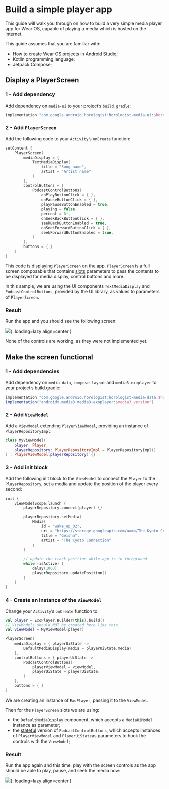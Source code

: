 # Build a simple player app

This guide will walk you through on how to build a very simple media player app for Wear OS, capable
of playing a media which is hosted on the internet.

This guide assumes that you are familiar with:

- How to create Wear OS projects in Android Studio;
- Kotlin programming language;
- Jetpack Compose;

## Display a PlayerScreen

### 1 - Add dependency

Add dependency on `media-ui` to your project’s `build.gradle`:

```groovy
implementation "com.google.android.horologist:horologist-media-ui:$horologist_version"
```

### 2 - Add `PlayerScreen`

Add the following code to your `Activity`’s `onCreate` function:

```kotlin
setContent {
    PlayerScreen(
        mediaDisplay = {
            TextMediaDisplay(
                title = "Song name",
                artist = "Artist name"
            )
        },
        controlButtons = {
            PodcastControlButtons(
                onPlayButtonClick = { },
                onPauseButtonClick = { },
                playPauseButtonEnabled = true,
                playing = false,
                percent = 0f,
                onSeekBackButtonClick = { },
                seekBackButtonEnabled = true,
                onSeekForwardButtonClick = { },
                seekForwardButtonEnabled = true,
            )
        },
        buttons = { }
    )
}
```

This code is displaying `PlayerScreen` on the app. `PlayerScreen` is a full screen composable that
contains [slots](https://developer.android.com/jetpack/compose/layouts/basics#slot-based-layouts)
parameters to pass the contents to be displayed for media display, control buttons and more.

In this sample, we are using the UI components `TextMediaDisplay` and `PodcastControlButtons`,
provided by the UI library, as values to parameters of `PlayerScreen`.

### Result

Run the app and you should see the following screen:

![](simple_media_app_not_functional.png){: loading=lazy align=center }

None of the controls are working, as they were not implemented yet.

## Make the screen functional

### 1 - Add dependencies

Add dependency on `media-data`, `compose-layout` and `media3-exoplayer` to your project’s
build.gradle:

```groovy
implementation "com.google.android.horologist:horologist-media-data:$horologist_version"
implementation("androidx.media3:media3-exoplayer:$media3_version")
```

### 2 - Add `ViewModel`

Add a `ViewModel` extending `PlayerViewModel`, providing an instance of `PlayerRepositoryImpl`:

```kotlin
class MyViewModel(
    player: Player,
    playerRepository: PlayerRepositoryImpl = PlayerRepositoryImpl()
) : PlayerViewModel(playerRepository) {}
```

### 3 - Add init block

Add the following init block to the `ViewModel` to connect the `Player` to the `PlayerRepository`,
set a media and update the position of the player every second:

```kotlin
init {
    viewModelScope.launch {
        playerRepository.connect(player) {}

        playerRepository.setMedia(
            Media(
                id = "wake_up_02",
                uri = "https://storage.googleapis.com/uamp/The_Kyoto_Connection_-_Wake_Up/02_-_Geisha.mp3",
                title = "Geisha",
                artist = "The Kyoto Connection"
            )
        )

        // update the track position while app is in foreground
        while (isActive) {
            delay(1000)
            playerRepository.updatePosition()
        }
    }
}
```

### 4 - Create an instance of the `ViewModel`

Change your `Activity`’s `onCreate` function to:

```kotlin
val player = ExoPlayer.Builder(this).build()
// ViewModels should NOT be created here like this
val viewModel = MyViewModel(player)

PlayerScreen(
    mediaDisplay = { playerUiState ->
        DefaultMediaDisplay(media = playerUiState.media)
    },
    controlButtons = { playerUiState ->
        PodcastControlButtons(
            playerViewModel = viewModel,
            playerUiState = playerUiState,
        )
    },
    buttons = { }
)
```

We are creating an instance of `ExoPlayer`, passing it to the `ViewModel`.

Then for the `PlayerScreen` slots we are using:

- the `DefaultMediaDisplay` component, which accepts a `MediaUiModel` instance as parameter;
- the [stateful](media-ui.md#stateful-components) version of `PodcastControlButtons`, which accepts
  instances of `PlayerViewModel` and `PlayerUiState`as parameters to hook the controls with
  the `ViewModel`;

### Result

Run the app again and this time, play with the screen controls as the app should be able to play,
pause, and seek the media now:

![](simple_media_app_functional.png){: loading=lazy align=center }
